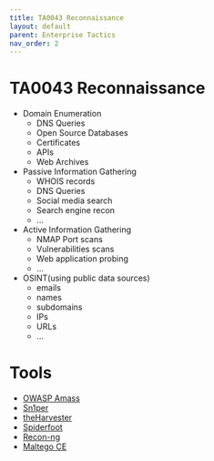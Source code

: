 ```yaml
---
title: TA0043 Reconnaissance
layout: default
parent: Enterprise Tactics
nav_order: 2
---
```


# TA0043 Reconnaissance
- Domain Enumeration
    - DNS Queries
    - Open Source Databases
    - Certificates
    - APIs
    - Web Archives
- Passive Information Gathering
    - WHOIS records
    - DNS Queries
    - Social media search
    - Search engine recon
    - ...
- Active Information Gathering
    - NMAP Port scans
    - Vulnerabilities scans
    - Web application probing
    - ...
- OSINT(using public data sources)
    - emails
    - names
    - subdomains
    - IPs
    - URLs
    - ...

# Tools
- [OWASP Amass](/tools/amass)
- [Sn1per](/tools/sn1per)
- [theHarvester](/tools/theharvester)
- [Spiderfoot](/tools/spiderfoot)
- [Recon-ng](/tools/recon-ng)
- [Maltego CE](/tools/maltego-ce)